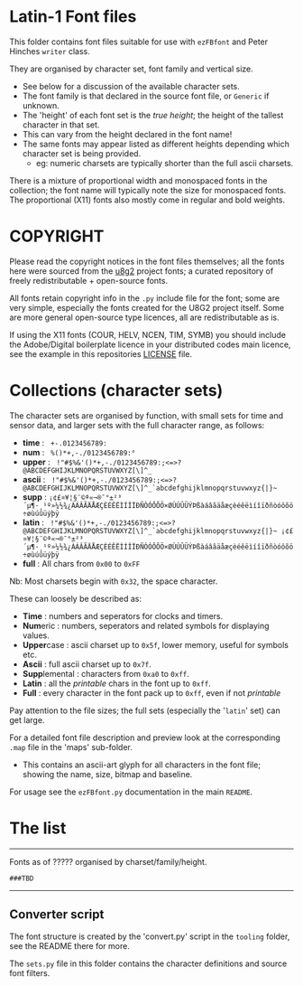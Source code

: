 # Latin-1 Font files

This folder contains font files suitable for use with `ezFBfont` and Peter Hinches `writer` class.

They are organised by character set, font family and vertical size.
* See below for a discussion of the available character sets.
* The font family is that declared in the source font file, or `Generic` if unknown.
* The 'height' of each font set is the *true height*; the height of the tallest character in that set.
* This can vary from the height declared in the font name!
* The same fonts may appear listed as different heights depending which character set is being provided.
  * eg: numeric charsets are typically shorter than the full ascii charsets.

There is a mixture of proportional width and monospaced fonts in the collection; the font name will typically note the size for monospaced fonts. The proportional (X11) fonts also mostly come in regular and bold weights.

# COPYRIGHT
Please read the copyright notices in the font files themselves; all the fonts here were sourced from the [u8g2](https://github.com/olikraus/u8g2/blob/master/LICENSE) project fonts; a curated repository of freely redistributable + open-source fonts.

All fonts retain copyright info in the `.py` include file for the font; some are very simple, especially the fonts created for the U8G2 project itself. Some are more general open-source type licences, all are redistributable as is.

If using the X11 fonts (COUR, HELV, NCEN, TIM, SYMB) you should include the Adobe/Digital boilerplate licence in your distributed codes main licence, see the example in this repositories [LICENSE](/LICENSE) file.

# Collections (character sets)

The character sets are organised by function, with small sets for time and sensor data, and larger sets with the full character range, as follows:

* **time** : ``` +-.0123456789:```
* **num** : ``` %()*+,-./0123456789:°```
* **upper** : ``` !"#$%&'()*+,-./0123456789:;<=>?@ABCDEFGHIJKLMNOPQRSTUVWXYZ[\]^_```
* **ascii** : ``` !"#$%&'()*+,-./0123456789:;<=>?@ABCDEFGHIJKLMNOPQRSTUVWXYZ[\]^_`abcdefghijklmnopqrstuvwxyz{|}~```
* **supp** : ```¡¢£¤¥¦§¨©ª«¬­®¯°±²³´µ¶·¸¹º»¼½¾¿ÀÁÂÃÄÅÆÇÈÉÊËÌÍÎÏÐÑÒÓÔÕÖ×ØÙÚÛÜÝÞßàáâãäåæçèéêëìíîïðñòóôõö÷øùúûüýþÿ```
* **latin** : ``` !"#$%&'()*+,-./0123456789:;<=>?@ABCDEFGHIJKLMNOPQRSTUVWXYZ[\]^_`abcdefghijklmnopqrstuvwxyz{|}~ ¡¢£¤¥¦§¨©ª«¬­®¯°±²³´µ¶·¸¹º»¼½¾¿ÀÁÂÃÄÅÆÇÈÉÊËÌÍÎÏÐÑÒÓÔÕÖ×ØÙÚÛÜÝÞßàáâãäåæçèéêëìíîïðñòóôõö÷øùúûüýþÿ```
* **full** : All chars from `0x00` to `0xFF`

Nb: Most charsets begin with `0x32`, the space character.

These can loosely be described as:
* **Time** : numbers and seperators for clocks and timers.
* **Num**eric : numbers, seperators and related symbols for displaying values.
* **Upper**case : ascii charset up to `0x5f`, lower memory, useful for symbols etc.
* **Ascii** : full ascii charset up to `0x7f`.
* **Supp**lemental : characters from `0xa0` to `0xff`.
* **Latin** : all the *printable* chars in the font up to `0xff`.
* **Full** : every character in the font pack up to `0xff`, even if not *printable*

Pay attention to the file sizes; the full sets (especially the '`latin`' set) can get large.

For a detailed font file description and preview look at the corresponding `.map` file in the 'maps' sub-folder.

* This contains an ascii-art glyph for all characters in the font file; showing the name, size, bitmap and baseline.

For usage see the `ezFBfont.py` documentation in the main `README`.

# The list

----------------------

Fonts as of ????? organised by charset/family/height.
```
###TBD
```

---------------------

## Converter script
The font structure is created by the 'convert.py' script in the `tooling` folder, see the README there for more.

The `sets.py` file in this folder contains the character definitions and source font filters.
